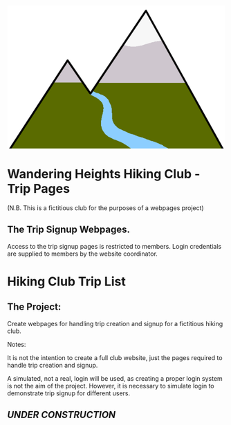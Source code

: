 
![Club Logo](/HikingClubTripList/wwwroot/img/logo.png)

# Wandering Heights Hiking Club - Trip Pages

(N.B. This is a fictitious club for the purposes of a webpages project)

## The Trip Signup Webpages.

Access to the trip signup pages is restricted to members. Login credentials are supplied to members by the website coordinator.


# Hiking Club Trip List

## The Project:

Create webpages for handling trip creation and signup for a fictitious hiking club.

Notes:

It is not the intention to create a full club website, just the pages required to handle trip creation and signup.

A simulated, not a real, login will be used, as creating a proper login system is not the aim of the project. However, it is necessary to simulate login to demonstrate trip signup for different users.



## ***UNDER CONSTRUCTION***
